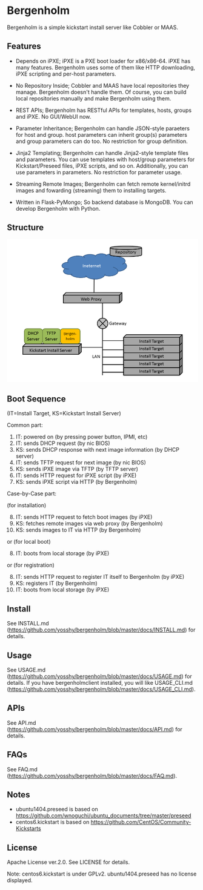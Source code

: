 # Bergenholm

Bergenholm is a simple kickstart install server like Cobbler or MAAS.


## Features

* Depends on iPXE; iPXE is a PXE boot loader for x86/x86-64. iPXE has
  many features. Bergenholm uses some of them like HTTP downloading,
  iPXE scripting and per-host parameters.

* No Repository Inside; Cobbler and MAAS have local repositories they
  manage. Bergenholm doesn't handle them. Of course, you can build
  local repositories manually and make Bergenholm using them.

* REST APIs; Bergenholm has RESTful APIs for templates, hosts, groups
  and iPXE. No GUI/WebUI now.

* Parameter Inheritance; Bergenholm can handle JSON-style paraeters
  for host and group. host parameters can inherit group(s) parameters
  and group parameters can do too. No restriction for group definition.

* Jinja2 Templating; Bergenholm can handle Jinja2-style template files
  and parameters. You can use templates with host/group parameters for
  Kickstart/Preseed files, iPXE scripts, and so on.  Additionally, you
  can use parameters in parameters. No restriction for parameter
  usage.

* Streaming Remote Images; Bergenholm can fetch remote kernel/initrd
  images and fowarding (streaming) them to installing targets.

* Written in Flask-PyMongo; So backend database is MongoDB. You can
  develop Bergenholm with Python.


## Structure

![Figure: Structure](https://github.com/yosshy/bergenholm/raw/master/docs/structure.png)


## Boot Sequence

(IT=Install Target, KS=Kickstart Install Server)

Common part:

1. IT: powered on (by pressing power button, IPMI, etc)
2. IT: sends DHCP request (by nic BIOS)
3. KS: sends DHCP response with next image information (by DHCP server)
4. IT: sends TFTP request for next image (by nic BIOS)
5. KS: sends iPXE image via TFTP (by TFTP server)
6. IT: sends HTTP request for iPXE script (by iPXE)
7. KS: sends iPXE script via HTTP (by Bergenholm)

Case-by-Case part:

(for installation)

8. IT: sends HTTP request to fetch boot images (by iPXE)
9. KS: fetches remote images via web proxy (by Bergenholm)
10. KS: sends images to IT via HTTP (by Bergenholm)

or (for local boot)

8. IT: boots from local storage (by iPXE)

or (for registration)

8.  IT: sends HTTP request to register IT itself to Bergenholm (by iPXE)
9.  KS: registers IT (by Bergenholm)
10. IT: boots from local storage (by iPXE)


## Install

See INSTALL.md (https://github.com/yosshy/bergenholm/blob/master/docs/INSTALL.md) for details.


## Usage

See USAGE.md (https://github.com/yosshy/bergenholm/blob/master/docs/USAGE.md) for details.
If you have bergenholmclient installed, you will like USAGE_CLI.md 
(https://github.com/yosshy/bergenholm/blob/master/docs/USAGE_CLI.md).


## APIs

See API.md (https://github.com/yosshy/bergenholm/blob/master/docs/API.md) for details.


## FAQs

See FAQ.md (https://github.com/yosshy/bergenholm/blob/master/docs/FAQ.md).


## Notes

* ubuntu1404.preseed is based on https://github.com/wnoguchi/ubuntu_documents/tree/master/preseed
* centos6.kickstart is based on https://github.com/CentOS/Community-Kickstarts


## License

Apache License ver.2.0. See LICENSE for details.

Note: centos6.kickstart is under GPLv2. ubuntu1404.preseed has no license displayed.
